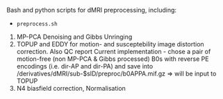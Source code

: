 Bash and python scripts for dMRI preprocessing, including:

 - `preprocess.sh`
1. MP-PCA Denoising and Gibbs Unringing 
2. TOPUP and EDDY for motion- and susceptebility image distortion correction. Also QC report
Current implementation - chose a pair of motion-free (non MP-PCA & Gibbs processed) B0s with reverse PE encodings (i.e. dir-AP and dir-PA) and save into /derivatives/dMRI/sub-$sID/preproc/b0APPA.mif.gz => will be input to TOPUP
3. N4 biasfield correction, Normalisation
